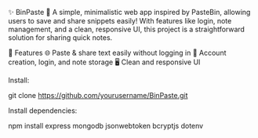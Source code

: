 ✨ BinPaste 📝
A simple, minimalistic web app inspired by PasteBin, allowing users to save and share snippets easily! With features like login, note management, and a clean, responsive UI, this project is a straightforward solution for sharing quick notes.

🚀 Features
🌐 Paste & share text easily without logging in
👤 Account creation, login, and note storage
🖥️ Clean and responsive UI

Install: 

git clone https://github.com/yourusername/BinPaste.git

Install dependencies:

npm install express mongodb jsonwebtoken bcryptjs dotenv
